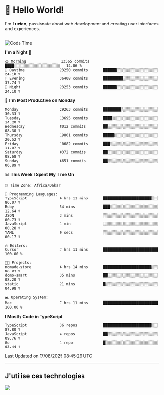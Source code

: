# 👋 Hello World!

I'm **Lucien**, passionate about web development and creating user interfaces and experiences.

##

<!--START_SECTION:waka-->
![Code Time](http://img.shields.io/badge/Code%20Time-3%2C606%20hrs%2032%20mins-blue)

**I'm a Night 🦉** 

```text
🌞 Morning                13565 commits       ████░░░░░░░░░░░░░░░░░░░░░   14.06 % 
🌆 Daytime                23250 commits       ██████░░░░░░░░░░░░░░░░░░░   24.10 % 
🌃 Evening                36408 commits       █████████░░░░░░░░░░░░░░░░   37.74 % 
🌙 Night                  23253 commits       ██████░░░░░░░░░░░░░░░░░░░   24.10 % 
```
📅 **I'm Most Productive on Monday** 

```text
Monday                   29263 commits       ████████░░░░░░░░░░░░░░░░░   30.33 % 
Tuesday                  13695 commits       ████░░░░░░░░░░░░░░░░░░░░░   14.20 % 
Wednesday                8012 commits        ██░░░░░░░░░░░░░░░░░░░░░░░   08.30 % 
Thursday                 19801 commits       █████░░░░░░░░░░░░░░░░░░░░   20.52 % 
Friday                   10682 commits       ███░░░░░░░░░░░░░░░░░░░░░░   11.07 % 
Saturday                 8372 commits        ██░░░░░░░░░░░░░░░░░░░░░░░   08.68 % 
Sunday                   6651 commits        ██░░░░░░░░░░░░░░░░░░░░░░░   06.89 % 
```


📊 **This Week I Spent My Time On** 

```text
🕑︎ Time Zone: Africa/Dakar

💬 Programming Languages: 
TypeScript               6 hrs 11 mins       ██████████████████████░░░   86.07 % 
Ruby                     54 mins             ███░░░░░░░░░░░░░░░░░░░░░░   12.64 % 
JSON                     3 mins              ░░░░░░░░░░░░░░░░░░░░░░░░░   00.73 % 
JavaScript               1 min               ░░░░░░░░░░░░░░░░░░░░░░░░░   00.28 % 
YAML                     0 secs              ░░░░░░░░░░░░░░░░░░░░░░░░░   00.17 % 

🔥 Editors: 
Cursor                   7 hrs 11 mins       █████████████████████████   100.00 % 

🐱‍💻 Projects: 
nomade-store             6 hrs 14 mins       ██████████████████████░░░   86.82 % 
domo-smart               35 mins             ██░░░░░░░░░░░░░░░░░░░░░░░   08.20 % 
static                   21 mins             █░░░░░░░░░░░░░░░░░░░░░░░░   04.98 % 

💻 Operating System: 
Mac                      7 hrs 11 mins       █████████████████████████   100.00 % 
```

**I Mostly Code in TypeScript** 

```text
TypeScript               36 repos            ██████████████████████░░░   87.80 % 
JavaScript               4 repos             ██░░░░░░░░░░░░░░░░░░░░░░░   09.76 % 
Go                       1 repo              █░░░░░░░░░░░░░░░░░░░░░░░░   02.44 % 
```




 Last Updated on 17/08/2025 08:45:29 UTC
<!--END_SECTION:waka-->
---

## J'utilise ces technologies

<p align="left">
  <a href="https://skillicons.dev">
    <img src="https://skillicons.dev/icons?i=ts,js,go,ruby,css,scss,tailwind,react,vite,nextjs,docker,figma,ableton" />
  </a>
</p>

